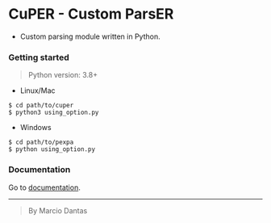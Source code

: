 # CuPER - Custom ParsER
- Custom parsing module written in Python.


### Getting started
> Python version: 3.8+

- Linux/Mac
```console
$ cd path/to/cuper
$ python3 using_option.py
```

- Windows
```console
$ cd path/to/pexpa
$ python using_option.py
```

### Documentation
Go to [documentation](./doc.md).

---

> By Marcio Dantas